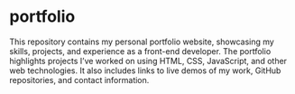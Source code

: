 # portfolio
This repository contains my personal portfolio website, showcasing my skills, projects, and experience as a front-end developer. The portfolio highlights projects I’ve worked on using HTML, CSS, JavaScript, and other web technologies. It also includes links to live demos of my work, GitHub repositories, and contact information.
